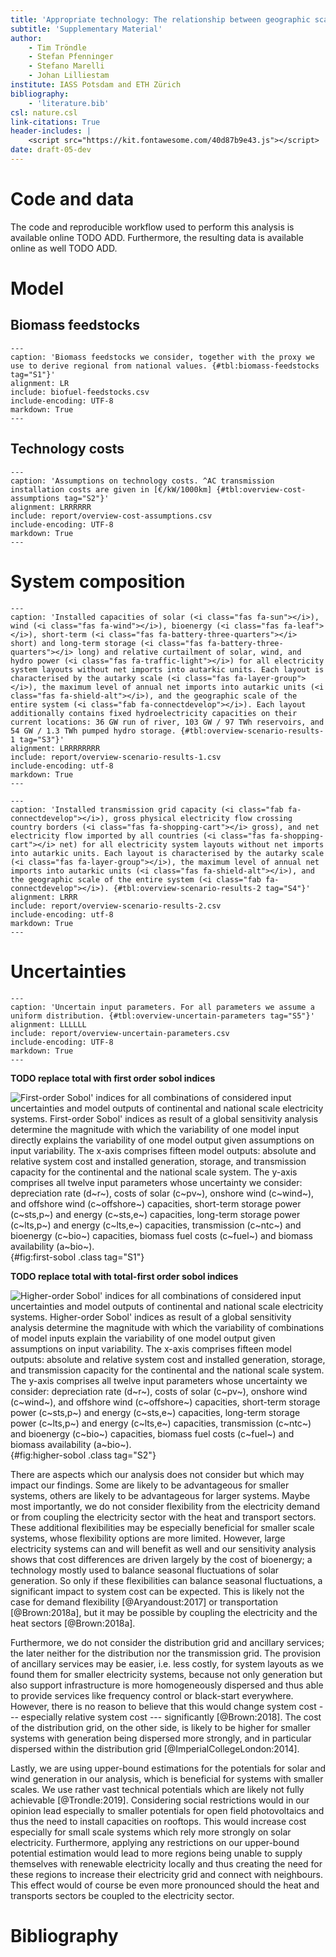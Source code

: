 ```yaml
---
title: 'Appropriate technology: The relationship between geographic scale, cost, and technology mix of fully renewable electricity systems in Europe'
subtitle: 'Supplementary Material'
author:
    - Tim Tröndle
    - Stefan Pfenninger
    - Stefano Marelli
    - Johan Lilliestam
institute: IASS Potsdam and ETH Zürich
bibliography:
    - 'literature.bib'
csl: nature.csl
link-citations: True
header-includes: |
    <script src="https://kit.fontawesome.com/40d87b9e43.js"></script>
date: draft-05-dev
---
```


# Code and data

The code and reproducible workflow used to perform this analysis is available online TODO ADD. Furthermore, the resulting data is available online as well TODO ADD.

# Model

## Biomass feedstocks

```table
---
caption: 'Biomass feedstocks we consider, together with the proxy we use to derive regional from national values. {#tbl:biomass-feedstocks tag="S1"}'
alignment: LR
include: biofuel-feedstocks.csv
include-encoding: UTF-8
markdown: True
---
```

## Technology costs

```table
---
caption: 'Assumptions on technology costs. ^AC transmission installation costs are given in [€/kW/1000km] {#tbl:overview-cost-assumptions tag="S2"}'
alignment: LRRRRRR
include: report/overview-cost-assumptions.csv
include-encoding: UTF-8
markdown: True
---
```

# System composition

```table
---
caption: 'Installed capacities of solar (<i class="fas fa-sun"></i>), wind (<i class="fas fa-wind"></i>), bioenergy (<i class="fas fa-leaf"></i>), short-term (<i class="fas fa-battery-three-quarters"></i> short) and long-term storage (<i class="fas fa-battery-three-quarters"></i> long) and relative curtailment of solar, wind, and hydro power (<i class="fas fa-traffic-light"></i>) for all electricity system layouts without net imports into autarkic units. Each layout is characterised by the autarky scale (<i class="fas fa-layer-group"></i>), the maximum level of annual net imports into autarkic units (<i class="fas fa-shield-alt"></i>), and the geographic scale of the entire system (<i class="fab fa-connectdevelop"></i>). Each layout additionally contains fixed hydroelectricity capacities on their current locations: 36 GW run of river, 103 GW / 97 TWh reservoirs, and 54 GW / 1.3 TWh pumped hydro storage. {#tbl:overview-scenario-results-1 tag="S3"}'
alignment: LRRRRRRRR
include: report/overview-scenario-results-1.csv
include-encoding: utf-8
markdown: True
---
```

```table
---
caption: 'Installed transmission grid capacity (<i class="fab fa-connectdevelop"></i>), gross physical electricity flow crossing country borders (<i class="fas fa-shopping-cart"></i> gross), and net electricity flow imported by all countries (<i class="fas fa-shopping-cart"></i> net) for all electricity system layouts without net imports into autarkic units. Each layout is characterised by the autarky scale (<i class="fas fa-layer-group"></i>), the maximum level of annual net imports into autarkic units (<i class="fas fa-shield-alt"></i>), and the geographic scale of the entire system (<i class="fab fa-connectdevelop"></i>). {#tbl:overview-scenario-results-2 tag="S4"}'
alignment: LRRR
include: report/overview-scenario-results-2.csv
include-encoding: utf-8
markdown: True
---
```

# Uncertainties

```table
---
caption: 'Uncertain input parameters. For all parameters we assume a uniform distribution. {#tbl:overview-uncertain-parameters tag="S5"}'
alignment: LLLLLL
include: report/overview-uncertain-parameters.csv
include-encoding: UTF-8
markdown: True
---
```

**TODO replace total with first order sobol indices**

![**First-order Sobol' indices for all combinations of considered input uncertainties and model outputs of continental and national scale electricity systems.** First-order Sobol' indices as result of a global sensitivity analysis determine the magnitude with which the variability of one model input directly explains the variability of one model output given assumptions on input variability. The x-axis comprises fifteen model outputs: absolute and relative system cost and installed generation, storage, and transmission capacity for the continental and the national scale system. The y-axis comprises all twelve input parameters whose uncertainty we consider: depreciation rate (d~r~), costs of solar (c~pv~), onshore wind (c~wind~), and offshore wind (c~offshore~) capacities, short-term storage power (c~sts,p~) and energy (c~sts,e~) capacities, long-term storage power (c~lts,p~) and energy (c~lts,e~) capacities, transmission (c~ntc~) and bioenergy (c~bio~) capacities, biomass fuel costs (c~fuel~) and biomass availability (a~bio~).](../data/total-sobol.png){#fig:first-sobol .class tag="S1"}

**TODO replace total with total-first order sobol indices**

![**Higher-order Sobol' indices for all combinations of considered input uncertainties and model outputs of continental and national scale electricity systems.** Higher-order Sobol' indices as result of a global sensitivity analysis determine the magnitude with which the variability of combinations of model inputs explain the variability of one model output given assumptions on input variability. The x-axis comprises fifteen model outputs: absolute and relative system cost and installed generation, storage, and transmission capacity for the continental and the national scale system. The y-axis comprises all twelve input parameters whose uncertainty we consider: depreciation rate (d~r~), costs of solar (c~pv~), onshore wind (c~wind~), and offshore wind (c~offshore~) capacities, short-term storage power (c~sts,p~) and energy (c~sts,e~) capacities, long-term storage power (c~lts,p~) and energy (c~lts,e~) capacities, transmission (c~ntc~) and bioenergy (c~bio~) capacities, biomass fuel costs (c~fuel~) and biomass availability (a~bio~).](../data/total-sobol.png){#fig:higher-sobol .class tag="S2"}

There are aspects which our analysis does not consider but which may impact our findings. Some are likely to be advantageous for smaller systems, others are likely to be advantageous for larger systems. Maybe most importantly, we do not consider flexibility from the electricity demand or from coupling the electricity sector with the heat and transport sectors. These additional flexibilities may be especially beneficial for smaller scale systems, whose flexibility options are more limited. However, large electricity systems can and will benefit as well and our sensitivity analysis shows that cost differences are driven largely by the cost of bioenergy; a technology mostly used to balance seasonal fluctuations of solar generation. So only if these flexibilities can balance seasonal fluctuations, a significant impact to system cost can be expected. This is likely not the case for demand flexibility [@Aryandoust:2017] or transportation [@Brown:2018a], but it may be possible by coupling the electricity and the heat sectors [@Brown:2018a].

Furthermore, we do not consider the distribution grid and ancillary services; the later neither for the distribution nor the transmission grid. The provision of ancillary services may be easier, i.e. less costly, for system layouts as we found them for smaller electricity systems, because not only generation but also support infrastructure is more homogeneously dispersed and thus able to provide services like frequency control or black-start everywhere. However, there is no reason to believe that this would change system cost --- especially relative system cost --- significantly [@Brown:2018]. The cost of the distribution grid, on the other side, is likely to be higher for smaller systems with generation being dispersed more strongly, and in particular dispersed within the distribution grid [@ImperialCollegeLondon:2014].

Lastly, we are using upper-bound estimations for the potentials for solar and wind generation in our analysis, which is beneficial for systems with smaller scales. We use rather vast technical potentials which are likely not fully achievable [@Trondle:2019]. Considering social restrictions would in our opinion lead especially to smaller potentials for open field photovoltaics and thus the need to install capacities on rooftops. This would increase cost especially for small scale systems which rely more strongly on solar electricity. Furthermore, applying any restrictions on our upper-bound potential estimation would lead to more regions being unable to supply themselves with renewable electricity locally and thus creating the need for these regions to increase their electricity grid and connect with neighbours. This effect would of course be even more pronounced should the heat and transports sectors be coupled to the electricity sector.

# Bibliography
